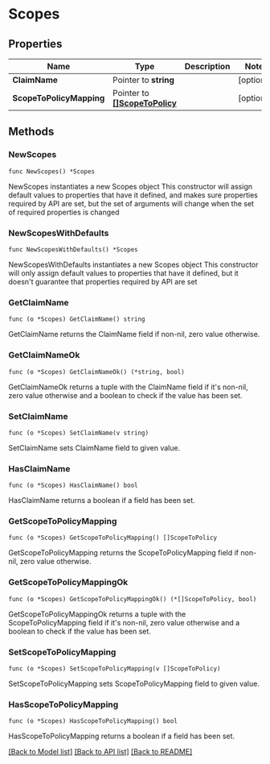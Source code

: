 # Scopes

## Properties

Name | Type | Description | Notes
------------ | ------------- | ------------- | -------------
**ClaimName** | Pointer to **string** |  | [optional] 
**ScopeToPolicyMapping** | Pointer to [**[]ScopeToPolicy**](ScopeToPolicy.md) |  | [optional] 

## Methods

### NewScopes

`func NewScopes() *Scopes`

NewScopes instantiates a new Scopes object
This constructor will assign default values to properties that have it defined,
and makes sure properties required by API are set, but the set of arguments
will change when the set of required properties is changed

### NewScopesWithDefaults

`func NewScopesWithDefaults() *Scopes`

NewScopesWithDefaults instantiates a new Scopes object
This constructor will only assign default values to properties that have it defined,
but it doesn't guarantee that properties required by API are set

### GetClaimName

`func (o *Scopes) GetClaimName() string`

GetClaimName returns the ClaimName field if non-nil, zero value otherwise.

### GetClaimNameOk

`func (o *Scopes) GetClaimNameOk() (*string, bool)`

GetClaimNameOk returns a tuple with the ClaimName field if it's non-nil, zero value otherwise
and a boolean to check if the value has been set.

### SetClaimName

`func (o *Scopes) SetClaimName(v string)`

SetClaimName sets ClaimName field to given value.

### HasClaimName

`func (o *Scopes) HasClaimName() bool`

HasClaimName returns a boolean if a field has been set.

### GetScopeToPolicyMapping

`func (o *Scopes) GetScopeToPolicyMapping() []ScopeToPolicy`

GetScopeToPolicyMapping returns the ScopeToPolicyMapping field if non-nil, zero value otherwise.

### GetScopeToPolicyMappingOk

`func (o *Scopes) GetScopeToPolicyMappingOk() (*[]ScopeToPolicy, bool)`

GetScopeToPolicyMappingOk returns a tuple with the ScopeToPolicyMapping field if it's non-nil, zero value otherwise
and a boolean to check if the value has been set.

### SetScopeToPolicyMapping

`func (o *Scopes) SetScopeToPolicyMapping(v []ScopeToPolicy)`

SetScopeToPolicyMapping sets ScopeToPolicyMapping field to given value.

### HasScopeToPolicyMapping

`func (o *Scopes) HasScopeToPolicyMapping() bool`

HasScopeToPolicyMapping returns a boolean if a field has been set.


[[Back to Model list]](../README.md#documentation-for-models) [[Back to API list]](../README.md#documentation-for-api-endpoints) [[Back to README]](../README.md)


